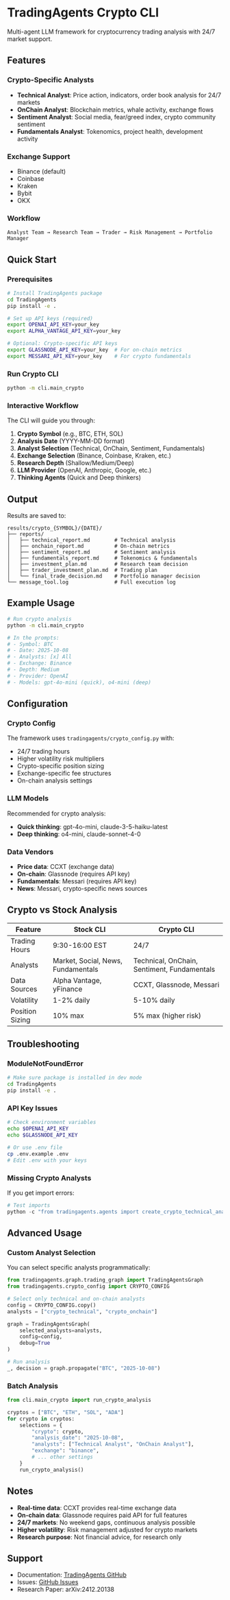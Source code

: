 # TradingAgents Crypto CLI

Multi-agent LLM framework for cryptocurrency trading analysis with 24/7 market support.

## Features

### Crypto-Specific Analysts
- **Technical Analyst**: Price action, indicators, order book analysis for 24/7 markets
- **OnChain Analyst**: Blockchain metrics, whale activity, exchange flows
- **Sentiment Analyst**: Social media, fear/greed index, crypto community sentiment
- **Fundamentals Analyst**: Tokenomics, project health, development activity

### Exchange Support
- Binance (default)
- Coinbase
- Kraken
- Bybit
- OKX

### Workflow
```
Analyst Team → Research Team → Trader → Risk Management → Portfolio Manager
```

## Quick Start

### Prerequisites
```bash
# Install TradingAgents package
cd TradingAgents
pip install -e .

# Set up API keys (required)
export OPENAI_API_KEY=your_key
export ALPHA_VANTAGE_API_KEY=your_key

# Optional: Crypto-specific API keys
export GLASSNODE_API_KEY=your_key  # For on-chain metrics
export MESSARI_API_KEY=your_key    # For crypto fundamentals
```

### Run Crypto CLI
```bash
python -m cli.main_crypto
```

### Interactive Workflow
The CLI will guide you through:
1. **Crypto Symbol** (e.g., BTC, ETH, SOL)
2. **Analysis Date** (YYYY-MM-DD format)
3. **Analyst Selection** (Technical, OnChain, Sentiment, Fundamentals)
4. **Exchange Selection** (Binance, Coinbase, Kraken, etc.)
5. **Research Depth** (Shallow/Medium/Deep)
6. **LLM Provider** (OpenAI, Anthropic, Google, etc.)
7. **Thinking Agents** (Quick and Deep thinkers)

## Output

Results are saved to:
```
results/crypto_{SYMBOL}/{DATE}/
├── reports/
│   ├── technical_report.md        # Technical analysis
│   ├── onchain_report.md          # On-chain metrics
│   ├── sentiment_report.md        # Sentiment analysis
│   ├── fundamentals_report.md     # Tokenomics & fundamentals
│   ├── investment_plan.md         # Research team decision
│   ├── trader_investment_plan.md  # Trading plan
│   └── final_trade_decision.md    # Portfolio manager decision
└── message_tool.log               # Full execution log
```

## Example Usage

```bash
# Run crypto analysis
python -m cli.main_crypto

# In the prompts:
# - Symbol: BTC
# - Date: 2025-10-08
# - Analysts: [x] All
# - Exchange: Binance
# - Depth: Medium
# - Provider: OpenAI
# - Models: gpt-4o-mini (quick), o4-mini (deep)
```

## Configuration

### Crypto Config
The framework uses `tradingagents/crypto_config.py` with:
- 24/7 trading hours
- Higher volatility risk multipliers
- Crypto-specific position sizing
- Exchange-specific fee structures
- On-chain analysis settings

### LLM Models
Recommended for crypto analysis:
- **Quick thinking**: gpt-4o-mini, claude-3-5-haiku-latest
- **Deep thinking**: o4-mini, claude-sonnet-4-0

### Data Vendors
- **Price data**: CCXT (exchange data)
- **On-chain**: Glassnode (requires API key)
- **Fundamentals**: Messari (requires API key)
- **News**: Messari, crypto-specific news sources

## Crypto vs Stock Analysis

| Feature | Stock CLI | Crypto CLI |
|---------|-----------|------------|
| Trading Hours | 9:30-16:00 EST | 24/7 |
| Analysts | Market, Social, News, Fundamentals | Technical, OnChain, Sentiment, Fundamentals |
| Data Sources | Alpha Vantage, yFinance | CCXT, Glassnode, Messari |
| Volatility | 1-2% daily | 5-10% daily |
| Position Sizing | 10% max | 5% max (higher risk) |

## Troubleshooting

### ModuleNotFoundError
```bash
# Make sure package is installed in dev mode
cd TradingAgents
pip install -e .
```

### API Key Issues
```bash
# Check environment variables
echo $OPENAI_API_KEY
echo $GLASSNODE_API_KEY

# Or use .env file
cp .env.example .env
# Edit .env with your keys
```

### Missing Crypto Analysts
If you get import errors:
```python
# Test imports
python -c "from tradingagents.agents import create_crypto_technical_analyst"
```

## Advanced Usage

### Custom Analyst Selection
You can select specific analysts programmatically:
```python
from tradingagents.graph.trading_graph import TradingAgentsGraph
from tradingagents.crypto_config import CRYPTO_CONFIG

# Select only technical and on-chain analysts
config = CRYPTO_CONFIG.copy()
analysts = ["crypto_technical", "crypto_onchain"]

graph = TradingAgentsGraph(
    selected_analysts=analysts,
    config=config,
    debug=True
)

# Run analysis
_, decision = graph.propagate("BTC", "2025-10-08")
```

### Batch Analysis
```python
from cli.main_crypto import run_crypto_analysis

cryptos = ["BTC", "ETH", "SOL", "ADA"]
for crypto in cryptos:
    selections = {
        "crypto": crypto,
        "analysis_date": "2025-10-08",
        "analysts": ["Technical Analyst", "OnChain Analyst"],
        "exchange": "binance",
        # ... other settings
    }
    run_crypto_analysis()
```

## Notes

- **Real-time data**: CCXT provides real-time exchange data
- **On-chain data**: Glassnode requires paid API for full features
- **24/7 markets**: No weekend gaps, continuous analysis possible
- **Higher volatility**: Risk management adjusted for crypto markets
- **Research purpose**: Not financial advice, for research only

## Support

- Documentation: [TradingAgents GitHub](https://github.com/TauricResearch/TradingAgents)
- Issues: [GitHub Issues](https://github.com/TauricResearch/TradingAgents/issues)
- Research Paper: arXiv:2412.20138

